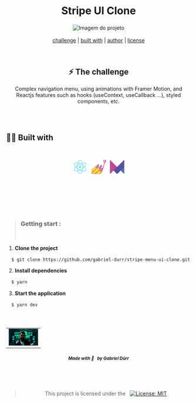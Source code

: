 <h1 align="center" class="line-1 anim-typewriter"> Stripe UI Clone</h1>

<div align="center">
        <img align="center" src="./.github/stripe.gif" alt="Imagem do projeto" width="57%"> 
        
</div>

<br/>

<div align="center"  class="links">
        <a href="#challenge">challenge</a> |
        <a href="#built_with">built with</a> |
        <a href="#author">author</a> |
        <a href="#license">license</a> 
</div>

<br/>
<br/>



<h2 id="challenge"  align="center">⚡ The challenge </h2>

<div align="center">
        <p> Complex navigation menu, using animations with Framer Motion, and Reactjs features such as hooks (useContext, useCallback ...), styled components, etc. </p>
</div>



<br/><br/>

<h2 id="built_with"> 🧙‍♂️ Built with</h2>

<br>

<div align="center" class="container-icons">

<p float="left">

<img alt="REACTJS"  src="./.github/reactjs.png" width="39px"   hspace="4"/>
<img alt="Styled Components"  src="./.github/styled-components.png" width="39px"   hspace="4"/>
<img alt="Framer Motion"  src="./.github/framer-motion.png" width="39px"   hspace="4"/>

</p>
        
</div>

<br>

<br/>
<br/>
<br/>
<br/>

> <h3> Getting start : </h3>
> <br/>

<div>

1. <b>Clone the project</b>

```bash
  $ git clone https://github.com/gabriel-durr/stripe-menu-ui-clone.git && cd stripe-menu-uid-clone
```

2. <b>Install dependencies</b>

```bash
  $ yarn 
```

3. <b>Start the application</b>

```bash
  $ yarn dev 
```

</div>

<br>

<h5 id = "author" align="center"></h5>

<table align="center">
  <tr>
      <td>
      <a href="https://github.com/gabriel-durr">
        <img src="./.github/avatar.png" width="80px;" alt="Image Gabriel Dürr Author"/><br>
      </a>
      </td>
  </tr>
</table>

<div align="center">
        <sub><b><em>Made with 💜&ensp; by Gabriel Dürr </em></b></sub>
</div>

<br/>
<br/>
<br/>

<h2></h2>

<div align="center">
        
<h3 id="license" ></h3>

> This project is licensed under the &nbsp; [![License: MIT](https://img.shields.io/badge/License-MIT-yellow.svg)](LICENSE)

</div>
